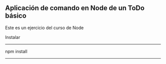 ## Aplicación de comando en Node de un ToDo básico

Este es un ejercicio del curso de Node

Instalar

---

npm install

---
